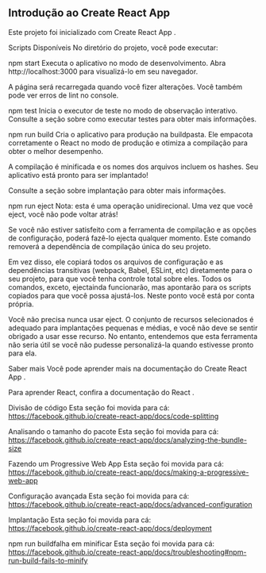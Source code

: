 ## Introdução ao Create React App
Este projeto foi inicializado com Create React App .

Scripts Disponíveis
No diretório do projeto, você pode executar:

npm start
Executa o aplicativo no modo de desenvolvimento.
Abra http://localhost:3000 para visualizá-lo em seu navegador.

A página será recarregada quando você fizer alterações.
Você também pode ver erros de lint no console.

npm test
Inicia o executor de teste no modo de observação interativo.
Consulte a seção sobre como executar testes para obter mais informações.

npm run build
Cria o aplicativo para produção na buildpasta.
Ele empacota corretamente o React no modo de produção e otimiza a compilação para obter o melhor desempenho.

A compilação é minificada e os nomes dos arquivos incluem os hashes.
Seu aplicativo está pronto para ser implantado!

Consulte a seção sobre implantação para obter mais informações.

npm run eject
Nota: esta é uma operação unidirecional. Uma vez que você eject, você não pode voltar atrás!

Se você não estiver satisfeito com a ferramenta de compilação e as opções de configuração, poderá fazê-lo ejecta qualquer momento. Este comando removerá a dependência de compilação única do seu projeto.

Em vez disso, ele copiará todos os arquivos de configuração e as dependências transitivas (webpack, Babel, ESLint, etc) diretamente para o seu projeto, para que você tenha controle total sobre eles. Todos os comandos, exceto, ejectainda funcionarão, mas apontarão para os scripts copiados para que você possa ajustá-los. Neste ponto você está por conta própria.

Você não precisa nunca usar eject. O conjunto de recursos selecionados é adequado para implantações pequenas e médias, e você não deve se sentir obrigado a usar esse recurso. No entanto, entendemos que esta ferramenta não seria útil se você não pudesse personalizá-la quando estivesse pronto para ela.

Saber mais
Você pode aprender mais na documentação do Create React App .

Para aprender React, confira a documentação do React .

Divisão de código
Esta seção foi movida para cá: https://facebook.github.io/create-react-app/docs/code-splitting

Analisando o tamanho do pacote
Esta seção foi movida para cá: https://facebook.github.io/create-react-app/docs/analyzing-the-bundle-size

Fazendo um Progressive Web App
Esta seção foi movida para cá: https://facebook.github.io/create-react-app/docs/making-a-progressive-web-app

Configuração avançada
Esta seção foi movida para cá: https://facebook.github.io/create-react-app/docs/advanced-configuration

Implantação
Esta seção foi movida para cá: https://facebook.github.io/create-react-app/docs/deployment

npm run buildfalha em minificar
Esta seção foi movida para cá: https://facebook.github.io/create-react-app/docs/troubleshooting#npm-run-build-fails-to-minify
